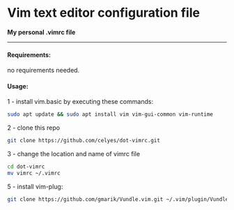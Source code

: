 # Vim text editor configuration file

**My personal .vimrc file**

<hr>

#### Requirements:

no requirements needed.

#### Usage:

1 - install vim.basic by executing these commands:
```bash
sudo apt update && sudo apt install vim vim-gui-common vim-runtime
```

2 - clone this repo
```bash
git clone https://github.com/celyes/dot-vimrc.git
```

3 - change the location and name of vimrc file
```bash
cd dot-vimrc 
mv vimrc ~/.vimrc
```
5 - install vim-plug:
```bash
git clone https://github.com/gmarik/Vundle.vim.git ~/.vim/plugin/Vundle.vim
```
